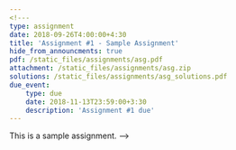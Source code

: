 ```yaml
---
<!---
type: assignment
date: 2018-09-26T4:00:00+4:30
title: 'Assignment #1 - Sample Assignment'
hide_from_announcments: true
pdf: /static_files/assignments/asg.pdf
attachment: /static_files/assignments/asg.zip
solutions: /static_files/assignments/asg_solutions.pdf
due_event: 
    type: due
    date: 2018-11-13T23:59:00+3:30
    description: 'Assignment #1 due'
---
```

This is a sample assignment. 
-->
